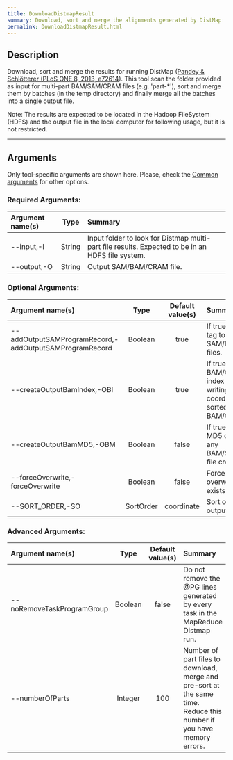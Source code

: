 ```yaml
---
title: DownloadDistmapResult
summary: Download, sort and merge the alignments generated by DistMap
permalink: DownloadDistmapResult.html
---
```


## Description
Download, sort and merge the results for running DistMap ([Pandey & Schlötterer (PLoS ONE 8, 2013, e72614](site.data.software.distmap)).
This tool scan the folder provided as input for multi-part BAM/SAM/CRAM files (e.g. 'part-*'), sort and merge them by batches (in the temp directory) and finally merge all the batches into a single output file.

Note: The results are expected to be located in the Hadoop FileSystem (HDFS) and the output file in the local computer for following usage, but it is not restricted.

---

## Arguments

Only tool-specific arguments are shown here. Please, check the [Common arguments](common_arguments.html) for other options.

### Required Arguments:

| Argument name(s) | Type | Summary |
| :--------------- | :--: |  :----- |
| --input,-I | String | Input folder to look for Distmap multi-part file results. Expected to be in an HDFS file system. |
| --output,-O | String | Output SAM/BAM/CRAM file. |

### Optional Arguments:

| Argument name(s) | Type | Default value(s) | Summary |
| :--------------- | :--: | :--------------: | :------ |
| --addOutputSAMProgramRecord,-addOutputSAMProgramRecord | Boolean | true | If true, adds a PG tag to created SAM/BAM/CRAM files. |
| --createOutputBamIndex,-OBI | Boolean | true | If true, create a BAM/CRAM index when writing a coordinate-sorted BAM/CRAM file. |
| --createOutputBamMD5,-OBM | Boolean | false | If true, create a MD5 digest for any BAM/SAM/CRAM file created |
| --forceOverwrite,-forceOverwrite | Boolean | false | Force output overwriting if it exists |
| --SORT_ORDER,-SO | SortOrder | coordinate | Sort order of output file. |

### Advanced Arguments:

| Argument name(s) | Type | Default value(s) | Summary |
| :--------------- | :--: | :--------------: | :----- |
| --noRemoveTaskProgramGroup | Boolean | false | Do not remove the @PG lines generated by every task in the MapReduce Distmap run. |
| --numberOfParts | Integer | 100 | Number of part files to download, merge and pre-sort at the same time. Reduce this number if you have memory errors. |
